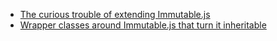 - [The curious trouble of extending Immutable.js](https://medium.com/phils-thought-bubble-of-recent-stuff/how-to-extend-immutable-js-1e980b4e0d4d#.l5mmw4ezk)
- [Wrapper classes around Immutable.js that turn it inheritable](https://github.com/philpl/extendable-immutable)
